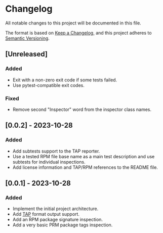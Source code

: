 # Changelog

All notable changes to this project will be documented in this file.

The format is based on [Keep a Changelog](https://keepachangelog.com/en/1.0.0/),
and this project adheres to [Semantic Versioning](https://semver.org/spec/v2.0.0.html).

## [Unreleased]

### Added

- Exit with a non-zero exit code if some tests failed.
- Use pytest-compatible exit codes.

### Fixed

- Remove second "Inspector" word from the inspector class names.


## [0.0.2] - 2023-10-28

### Added

- Add subtests support to the TAP reporter.
- Use a tested RPM file base name as a main test description and use subtests
  for individual inspections.
- Add license information and TAP/RPM references to the README file.


## [0.0.1] - 2023-10-28

### Added

- Implement the initial project architecture. 
- Add [TAP](https://testanything.org/) format output support.
- Add an RPM package signature inspection.
- Add a very basic PRM package tags inspection.

